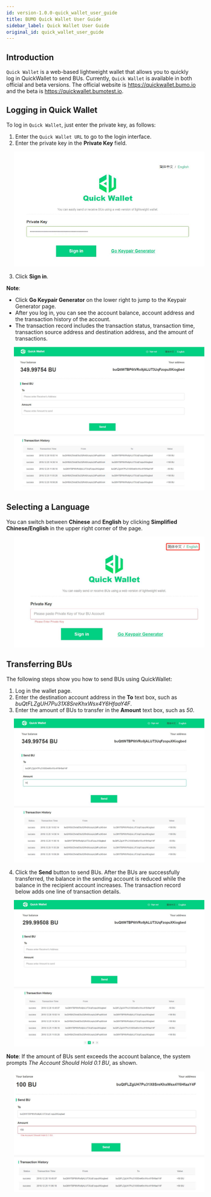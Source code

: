 ```yaml
---
id: version-1.0.0-quick_wallet_user_guide
title: BUMO Quick Wallet User Guide
sidebar_label: Quick Wallet User Guide
original_id: quick_wallet_user_guide
---
```


## Introduction

`Quick Wallet` is a web-based lightweight wallet that allows you to quickly log in QuickWallet to send BUs. Currently, `Quick Wallet` is available in both official and beta versions. The official website is https://quickwallet.bumo.io and the beta is https://quickwallet.bumotest.io.

## Logging in Quick Wallet

To log in `Quick Wallet`, just enter the private key, as follows:
1. Enter the `Quick Wallet URL` to go to the login interface.
2. Enter the private key in the **Private Key** field.

<img src="/docs/assets/quickwallet_1.jpg"
     style= "margin-left: 20px">

3. Click **Sign in**.

**Note**:
* Click **Go Keypair Generator** on the lower right to jump to the Keypair Generator page. 
* After you log in, you can see the account balance, account address and the transaction history of the account.
* The transaction record includes the transaction status, transaction time, transaction source address and destination address, and the amount of transactions.

<img src="/docs/assets/quickwallet_2.jpg"
     style= "margin-left: 20px">

## Selecting a Language

You can switch between **Chinese** and **English** by clicking **Simplified Chinese/English** in the upper right corner of the page.

<img src="/docs/assets/quickwallet_3.jpg"
     style= "margin-left: 20px">

## Transferring BUs

The following steps show you how to send BUs using QuickWallet:
1. Log in the wallet page.
2. Enter the destination account address in the **To** text box, such as *buQtFLZgUH7Pu31X8SreKhxWsx4Y6HfaaY4F*.
3. Enter the amount of BUs to transfer in the **Amount** text box, such as *50*.

<img src="/docs/assets/quickwallet_4.jpg"
     style= "margin-left: 20px">

4. Click the **Send** button to send BUs. After the BUs are successfully transferred, the balance in the sending account is reduced while the balance in the recipient account increases. The transaction record below adds one line of transaction details.    

<img src="/docs/assets/quickwallet_5.jpg"
     style= "margin-left: 20px">

**Note**: If the amount of BUs sent exceeds the account balance, the system prompts *The Account Should Hold 0.1 BU*, as shown.


<img src="/docs/assets/quickwallet_6.jpg"
     style= "margin-left: 20px">